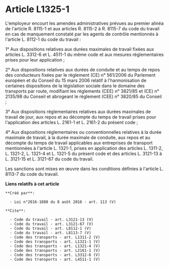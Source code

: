 # Article L1325-1

L'employeur encourt les amendes administratives prévues au premier alinéa de l'article R. 8115-1 et aux articles R. 8115-2 à
R. 8115-7 du code du travail en cas de manquement constaté par les agents de contrôle mentionnés à l'article L. 8112-1 du
code du travail : 

1° Aux dispositions relatives aux durées maximales de travail fixées aux articles L. 3312-6 et L. 4511-1 du même code et aux
mesures réglementaires prises pour leur application ; 

2° Aux dispositions relatives aux durées de conduite et au temps de repos des conducteurs fixées par le règlement (CE) n°
561/2006 du Parlement européen et du Conseil du 15 mars 2006 relatif à l'harmonisation de certaines dispositions de la
législation sociale dans le domaine des transports par route, modifiant les règlements (CEE) n° 3821/85 et (CE) n° 2135/98 du
Conseil et abrogeant le règlement (CEE) n° 3820/85 du Conseil ; 

3° Aux dispositions réglementaires relatives aux durées maximales de travail de jour, aux repos et au décompte du temps de
travail prises pour l'application des articles L. 2161-1 et L. 2161-2 du présent code ; 

4° Aux dispositions réglementaires ou conventionnelles relatives à la durée maximale de travail, à la durée maximale de
conduite, aux repos et au décompte du temps de travail applicables aux entreprises de transport mentionnées à l'article L.
1321-1, prises en application des articles L. 1311-2, L. 1321-2, L. 1321-4 et L. 1321-5 du présent code et des articles L.
3121-13 à L. 3121-15 et L. 3121-67 du code du travail. 

Les sanctions sont mises en œuvre dans les conditions définies à l'article L. 8113-7 du code du travail.

**Liens relatifs à cet article**

	**Créé par**:

	  - Loi n°2016-1088 du 8 août 2016 - art. 113 (V)

	**Cite**:

	  - Code du travail - art. L3121-13 (V)
	  - Code du travail - art. L3121-67 (V)
	  - Code du travail - art. L8112-1 (V)
	  - Code du travail - art. L8113-7 (V)
	  - Code des transports - art. L1311-2 (V)
	  - Code des transports - art. L1321-1 (V)
	  - Code des transports - art. L1321-4 (V)
	  - Code des transports - art. L2161-1 (V)
	  - Code des transports - art. L3312-6 (V)
	  - Code des transports - art. L4511-1 (V)
